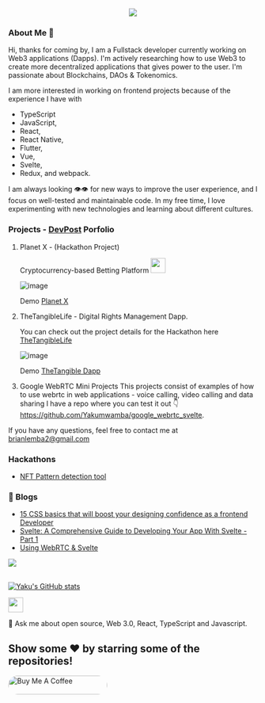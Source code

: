 <h1 align="center">
  <a href="#">
    <img src="https://readme-typing-svg.herokuapp.com/?lines=Hey+😀;nice+to+meet+you+🎉;&center=true&size=30">
  </a>
</h1>

<!--
**Yakumwamba/Yakumwamba** is a ✨ _special_ ✨ repository because its `README.md` (this file) appears on your GitHub profile.

Here are some ideas to get you started:

- � I’m currently working on ...
- 🌱 I’m currently learning ...
- 👯 I’m looking to collaborate on ...
- 🤔 I’m looking for help with ...
- 💬 Ask me about ...
- 📫 How to reach me: ...
- 😄 Pronouns: ...
- ⚡ Fun fact: ...
-->
### About Me 🐓
Hi, thanks for coming by, I am a Fullstack developer currently working on Web3 applications (Dapps). I'm actively researching how to use Web3 to create more decentralized applications that gives power to the user. I'm passionate about Blockchains, DAOs & Tokenomics.  

I am more interested in working on frontend projects because of the experience I have with 

- TypeScript 
- JavaScript, 
- React,
- React Native,
- Flutter, 
- Vue, 
- Svelte, 
- Redux, and webpack.

 I am always looking 👁️👁️ for new ways to improve the user experience, and I focus on well-tested and maintainable code. 
 In my free time, I love experimenting with new technologies and learning about different cultures.

### Projects - [DevPost](https://devpost.com/Yakumwamba) Porfolio

1. Planet X - (Hackathon Project)

   Cryptocurrency-based Betting Platform  <img src="https://emojis.slackmojis.com/emojis/images/1593555389/9579/blob_excited.gif?1593555389" width="30"/>
   
   ![image](https://user-images.githubusercontent.com/72974932/167505815-9c52b6e1-eb8f-4e87-9fec-29922e76af47.png)
   
   Demo  [Planet X](https://neo-blockchain-betx.vercel.app/)
   
2.  TheTangibleLife - Digital Rights Management Dapp.
   
     You can check out the project details for the Hackathon here [TheTangibleLife](https://devpost.com/software/thetangiblelife)
     
     ![image](https://user-images.githubusercontent.com/72974932/165003419-97d6ae51-2fe4-47ad-8c93-5d509ed2572a.png)
     
     Demo [TheTangible Dapp](https://theta-wallet-connect.vercel.app/)

3. Google WebRTC Mini Projects
    This projects consist of examples of how to use webrtc in web applications - voice calling, video calling and data sharing
    I have a repo where you can test it out 👇
    https://github.com/Yakumwamba/google_webrtc_svelte. 
   
   
  If you have any questions, feel free to contact me at brianlemba2@gmail.com



### Hackathons
- [NFT Pattern detection tool](https://devpost.com/software/nft-pattern-detection-automation)
 
### 📕 Blogs

<!-- BLOG-POST-LIST:START -->
  - [15 CSS basics that will boost your designing confidence as a frontend Developer](https://dev.to/yaku/15-css-that-will-boost-your-designing-confidence-as-frontend-developer-1j55)
  - [Svelte: A Comprehensive Guide to Developing Your App With Svelte - Part 1](https://dev.to/yaku/svelte-a-comprehensive-guide-to-developing-your-app-with-svelte-part-1-3iob)
  - [Using WebRTC & Svelte](https://dev.to/yaku/using-webrtc-and-svelte-3pn)
<!-- BLOG-POST-LIST:END -->
 <img src="https://activity-graph.herokuapp.com/graph?username=yakumwamba&theme=dracula&bg_color=00000000&color=22c55e&line=4c8ed9&point=00000000&area=true&hide_border=true"><br><br>

[![Yaku's GitHub stats](https://github-readme-stats.vercel.app/api?theme=radical&username=yakumwamba&count_private=true&show_icons=true&hide_title=true&include_all_commits=true)](https://github.com/anuraghazra/github-readme-stats)
 
 <img src="https://emojis.slackmojis.com/emojis/images/1593555389/9579/blob_excited.gif?1593555389" width="30"/>


💬 Ask me about open source, Web 3.0, React, TypeScript and Javascript.
## Show some ❤️ by starring some of the repositories!

<a href="https://www.buymeacoffee.com/yakumwamba" target="_blank"> 
    <img src="https://cdn.buymeacoffee.com/buttons/v2/default-red.png" alt="Buy Me A Coffee" style="height: 38px;width: 200px; border-radius: 200px;" >
    </a>




